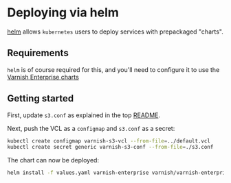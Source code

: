# Deploying via helm

[helm](https://helm.sh/) allows `kubernetes` users to deploy services with prepackaged "charts".

## Requirements

`helm` is of course required for this, and you'll need to configure it to use the [Varnish Enterprise charts](https://docs.varnish-software.com/varnish-helm/guides/setting-up-repository/)

## Getting started

First, update `s3.conf` as explained in the top [README](../README.md).

Next, push the VCL as a `configmap` and `s3.conf` as a secret:

``` bash
kubectl create configmap varnish-s3-vcl --from-file=../default.vcl
kubectl create secret generic varnish-s3-conf --from-file=./s3.conf
```

The chart can now be deployed:

``` bash
helm install -f values.yaml varnish-enterprise varnish/varnish-enterprise
```
